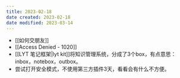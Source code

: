 ```yaml
---
title: 2023-02-18
date created: 2023-02-18
date modified: 2023-03-14
---
```


- [[如何交朋友]]
- [[Access Denied - 1020]]
- [[LYT 笔记框架|lyt kit]]将知识管理系统，分成了3个box，有点意思：inbox，notebox，outbox。
- 尝试打开安全模式，不使用第三方插件3天，看看会有什么不方便。
